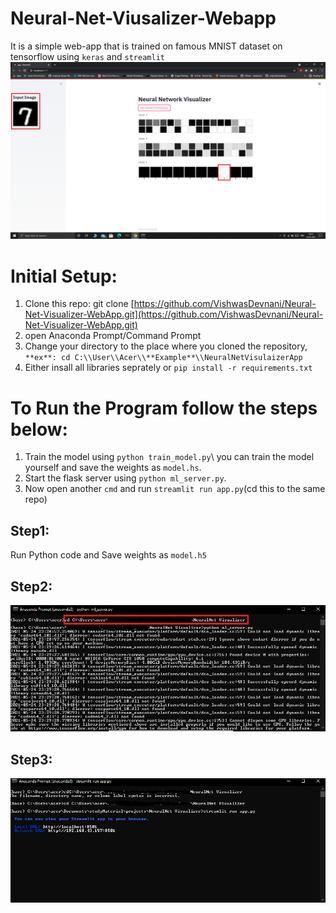 # Neural-Net-Viusalizer-Webapp
It is a simple web-app that is trained on famous MNIST dataset on tensorflow using `keras` and `streamlit`
![](https://github.com/VishwasDevnani/Neural-Net-Visualizer-WebApp/blob/main/images/working%20example.png)

# Initial Setup:
1. Clone this repo: git clone [https://github.com/VishwasDevnani/Neural-Net-Visualizer-WebApp.git](https://github.com/VishwasDevnani/Neural-Net-Visualizer-WebApp.git)
2. open Anaconda Prompt/Command Prompt
3. Change your directory to the place where you cloned the repository, `` **ex**: cd C:\\User\\Acer\\**Example**\\NeuralNetVisulaizerApp ``
4. Either insall all libraries seprately or ` pip install -r requirements.txt `

# To Run the Program follow the steps below:
1. Train the model using ` python train_model.py `\ you can train the model yourself and save the weights as `model.hs`.
2. Start the flask server using `python ml_server.py`.
3. Now open another `cmd` and run `streamlit run app.py`(cd this to the same repo)


## Step1:
Run Python code and Save weights as `model.h5`

## Step2:
![](https://github.com/VishwasDevnani/Neural-Net-Visualizer-WebApp/blob/main/images/ml_server.png)

## Step3:
![](https://github.com/VishwasDevnani/Neural-Net-Visualizer-WebApp/blob/main/images/streamlit.png)
